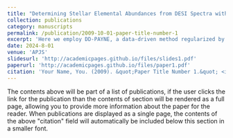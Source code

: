 ```yaml
---
title: "Determining Stellar Elemental Abundances from DESI Spectra with the Data-driven Payne"
collection: publications
category: manuscripts
permalink: /publication/2009-10-01-paper-title-number-1
excerpt: 'Here we employ DD-PAYNE, a data-driven method regularized by differential spectra from stellar physical models, to the DESI early data release spectra for stellar abundance determination.'
date: 2024-8-01
venue: 'APJS'
slidesurl: 'http://academicpages.github.io/files/slides1.pdf'
paperurl: 'http://academicpages.github.io/files/paper1.pdf'
citation: 'Your Name, You. (2009). &quot;Paper Title Number 1.&quot; <i>Journal 1</i>. 1(1).'
---
```


The contents above will be part of a list of publications, if the user clicks the link for the publication than the contents of section will be rendered as a full page, allowing you to provide more information about the paper for the reader. When publications are displayed as a single page, the contents of the above "citation" field will automatically be included below this section in a smaller font.
